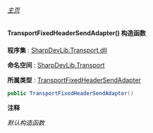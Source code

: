 ###### [主页](./Index.md "主页")

#### TransportFixedHeaderSendAdapter() 构造函数

**程序集** : [SharpDevLib.Transport.dll](./SharpDevLib.Transport.assembly.md "SharpDevLib.Transport.dll")

**命名空间** : [SharpDevLib.Transport](./SharpDevLib.Transport.namespace.md "SharpDevLib.Transport")

**所属类型** : [TransportFixedHeaderSendAdapter](./SharpDevLib.Transport.TransportFixedHeaderSendAdapter.md "TransportFixedHeaderSendAdapter")

``` csharp
public TransportFixedHeaderSendAdapter()
```
**注释**

*默认构造函数*



